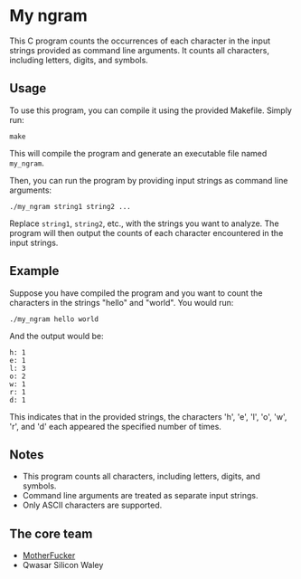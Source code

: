# My ngram
This C program counts the occurrences of each character in the input strings provided as command line arguments. It counts all characters, including letters, digits, and symbols.

## Usage
To use this program, you can compile it using the provided Makefile. Simply run:

```
make
```
This will compile the program and generate an executable file named `my_ngram`.

Then, you can run the program by providing input strings as command line arguments:

```
./my_ngram string1 string2 ...
```

Replace `string1`, `string2`, etc., with the strings you want to analyze. The program will then output the counts of each character encountered in the input strings.

## Example
Suppose you have compiled the program and you want to count the characters in the strings "hello" and "world". You would run:

```
./my_ngram hello world
```
And the output would be:

```
h: 1
e: 1
l: 3
o: 2
w: 1
r: 1
d: 1
```
This indicates that in the provided strings, the characters 'h', 'e', 'l', 'o', 'w', 'r', and 'd' each appeared the specified number of times.

## Notes
- This program counts all characters, including letters, digits, and symbols.
- Command line arguments are treated as separate input strings.
- Only ASCII characters are supported.

## The core team
- [MotherFucker](MotherFucker@gmail.com)
- Qwasar Silicon Waley
